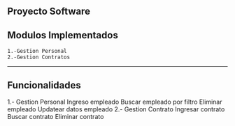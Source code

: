 Proyecto Software
---------------------------
Modulos Implementados
---------------------------
	1.-Gestion Personal
	2.-Gestion Contratos


---------------------------	
Funcionalidades
---------------------------
1.-	Gestion Personal
		Ingreso empleado
		Buscar empleado por filtro
		Eliminar empleado
		Updatear datos empleado
2.- Gestion Contrato
		Ingresar contrato
		Buscar contrato
		Eliminar contrato
	
	

